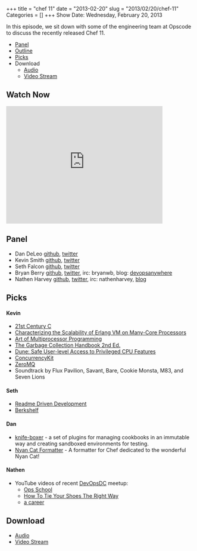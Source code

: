 +++
title = "chef 11"
date = "2013-02-20"
slug = "2013/02/20/chef-11"
Categories = []
+++
Show Date:  Wednesday, February 20, 2013

In this episode, we sit down with some of the engineering team at Opscode to discuss the recently released Chef 11.

* [Panel](http://foodfightshow.org/2013/02/chef-11.html#panel)
* [Outline](http://foodfightshow.org/2013/02/chef-11.html#outline)
* [Picks](http://foodfightshow.org/2013/02/chef-11.html#picks)
* Download
  * [Audio](http://traffic.libsyn.com/foodfight/Food-Fight-Show-42-chef11.mp3)
  * [Video Stream](http://www.youtube.com/watch?v=yo2vchHd_FE)


Watch Now
---------

<iframe width="420" height="315" src="http://www.youtube.com/embed/yo2vchHd_FE" frameborder="0" allowfullscreen></iframe>

<!-- more -->

Panel<a name="panel"></a>
-----

* Dan DeLeo [github](http://github.com/danielsdeleo), [twitter](https://twitter.com/kallistec)
* Kevin Smith [github](http://github.com/kevsmith), [twitter](http://twitter.com/kevsmith)
* Seth Falcon [github](http://github.com/seth), [twitter](http://twitter.com/sfalcon)
* Bryan Berry [github](http://github.com/bryanwb), [twitter](http://twitter.com/bryanwb), irc: bryanwb, blog: [devopsanywhere](http://devopsanywhere.blogspot.com)
* Nathen Harvey [github](http://github.com/nathenharvey), [twitter](http://twitter.com/nathenharvey), irc: nathenharvey, [blog](http://nathenharvey.com)

Picks<a name="picks"></a>
----

#### Kevin
* [21st Century C](http://www.amazon.com/21st-Century-Tips-New-School/dp/1449327141)
* [Characterizing the Scalability of Erlang VM on Many-Core Processors](http://kth.diva-portal.org/smash/record.jsf?pid=diva2:392243)
* [Art of Multiprocessor Programming](http://www.amazon.com/The-Multiprocessor-Programming-Revised-Reprint/dp/0123973376)
* [The Garbage Collection Handbook 2nd Ed.](http://www.amazon.com/Garbage-Collection-Handbook-Management-Algorithms/dp/1420082795)
* [Dune: Safe User-level Access to Privileged CPU Features](http://dune.scs.stanford.edu/belay:dune.pdf)
* [ConcurrencyKit](http://concurrencykit.org)
* [ZeroMQ](http://zeromq.org)
* Soundtrack by Flux Pavilion, Savant, Bare, Cookie Monsta, M83, and Seven Lions

#### Seth
* [Readme Driven Development](http://tom.preston-werner.com/2010/08/23/readme-driven-development.html)
* [Berkshelf]( http://berkshelf.com/)

#### Dan
* [knife-boxer](https://github.com/danielsdeleo/knife-boxer) - a set of plugins for managing cookbooks in an immutable way and creating sandboxed environments for testing.
* [Nyan Cat Formatter](https://github.com/andreacampi/nyan-cat-chef-formatter) - A formatter for Chef dedicated to the wonderful Nyan Cat!

#### Nathen
* YouTube videos of recent [DevOpsDC](http://www.meetup.com/DevOpsDC/events/97686352/) meetup:
  * [Ops School](http://www.youtube.com/watch?v=0gx7oQaAy6g)
  * [How To Tie Your Shoes The Right Way](http://www.youtube.com/watch?v=UQ6UNhdP6Ic)
  * [a career](http://www.youtube.com/watch?v=qyxUIY72ywc)


Download
-------
  * [Audio](http://traffic.libsyn.com/foodfight/Food-Fight-Show-42-chef11.mp3)
  * [Video Stream](http://www.youtube.com/watch?v=yo2vchHd_FE)
